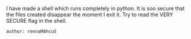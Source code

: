 I have made a shell which runs completely in python. It is soo secure that the files created disappear the moment I exit it. Try to read the VERY SECURE flag in the shell.

    author: rennaMAhcuS
